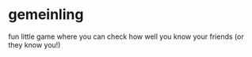 # gemeinling

fun little game where you can check how well you know your friends (or they know you!)

